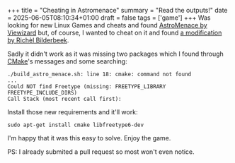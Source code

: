 +++
title = "Cheating in Astromenace"
summary = "Read the outputs!"
date = 2025-06-05T08:10:34+01:00
draft = false
tags = ['game']
+++
Was looking for new Linux Games and cheats and found [AstroMenace by Viewizard](https://viewizard.com/) but, of course, I wanted to cheat on it and found [a modification by Richèl Bilderbeek](https://github.com/richelbilderbeek/astro_menace_cheat).

Sadly it didn't work as it was missing two packages which I found through [CMake](https://cmake.org/)'s messages and some searching:

```
./build_astro_menace.sh: line 18: cmake: command not found
...
Could NOT find Freetype (missing: FREETYPE_LIBRARY FREETYPE_INCLUDE_DIRS)
Call Stack (most recent call first):
```

Install those new requirements and it'll work:
```
sudo apt-get install cmake libfreetype6-dev
```

I'm happy that it was this easy to solve. Enjoy the game.

PS: I already submited a pull request so most won't even notice.
